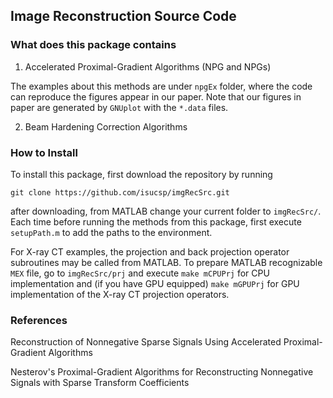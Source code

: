## Image Reconstruction Source Code

### What does this package contains

1. Accelerated Proximal-Gradient Algorithms (NPG and NPGs)

The examples about this methods are under `npgEx` folder, where the code 
can reproduce the figures appear in our paper.  Note that our figures in 
paper are generated by `GNUplot` with the `*.data` files.

2. Beam Hardening Correction Algorithms


### How to Install

To install this package, first download the repository by running

    git clone https://github.com/isucsp/imgRecSrc.git

after downloading, from MATLAB change your current folder to `imgRecSrc/`.
Each time before running the methods from this package, first execute
`setupPath.m` to add the paths to the environment.

For X-ray CT examples, the projection and back projection operator
subroutines may be called from MATLAB. To prepare MATLAB recognizable `MEX`
file, go to `imgRecSrc/prj` and execute `make mCPUPrj` for CPU
implementation and (if you have GPU equipped) `make mGPUPrj` for GPU
implementation of the X-ray CT projection operators.


### References

Reconstruction of Nonnegative Sparse Signals Using Accelerated Proximal-Gradient Algorithms

Nesterov's Proximal-Gradient Algorithms for Reconstructing Nonnegative Signals with Sparse Transform Coefficients

